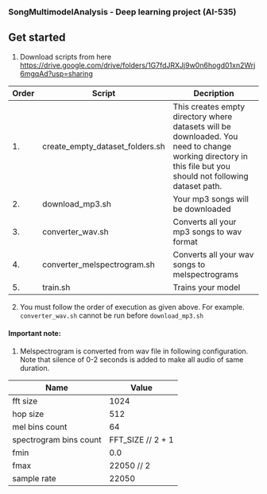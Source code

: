 ### SongMultimodelAnalysis - Deep learning project (AI-535)

## Get started

1. Download scripts from here https://drive.google.com/drive/folders/1G7fdJRXJj9w0n6hogd01xn2Wrj6mgqAd?usp=sharing

Order| Script                          |Decription
---|---------------------------------|---
1.| create_empty_dataset_folders.sh |This creates empty directory where datasets will be downloaded. You need to change working directory in this file but you should not following dataset path.
2.| download_mp3.sh                 | Your mp3 songs will be downloaded              
3.| converter_wav.sh                | Converts all your mp3 songs to wav format      
4.| converter_melspectrogram.sh     | Converts all your wav songs to melspectrograms 
5.| train.sh | Trains your model

2. You must follow the order of execution as given above. For example. `converter_wav.sh` cannot be run before `download_mp3.sh`

#### Important note:
1. Melspectrogram is converted from wav file in following configuration. Note that silence of 0-2 seconds is added to make all audio of same duration. 

Name|Value
---|---
fft size | 1024
hop size | 512
mel bins count | 64
spectrogram bins count | FFT_SIZE // 2 + 1
fmin | 0.0
fmax | 22050 // 2
sample rate | 22050